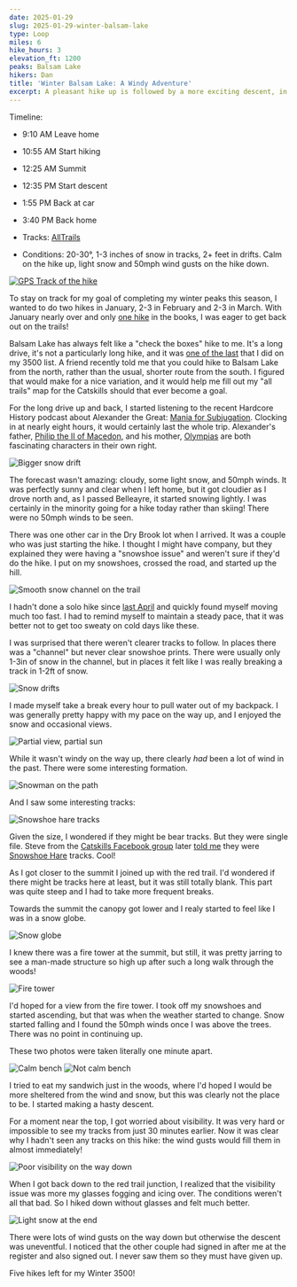 ```yaml
---
date: 2025-01-29
slug: 2025-01-29-winter-balsam-lake
type: Loop
miles: 6
hike_hours: 3
elevation_ft: 1200
peaks: Balsam Lake
hikers: Dan
title: 'Winter Balsam Lake: A Windy Adventure'
excerpt: A pleasant hike up is followed by a more exciting descent, in which I learn what strong winds and snow can do to a track.
---
```


Timeline:

- 9:10 AM Leave home
- 10:55 AM Start hiking
- 12:25 AM Summit
- 12:35 PM Start descent
- 1:55 PM Back at car
- 3:40 PM Back home

- Tracks: [AllTrails]
- Conditions: 20-30°, 1-3 inches of snow in tracks, 2+ feet in drifts. Calm on the hike up, light snow and 50mph wind gusts on the hike down.

[![GPS Track of the hike]({{site.baseurl}}/assets/2025-01-29-winter-balsam-lake/track.png)]({{site.baseurl}}/map/?hike=2025-01-29-winter-balsam-lake)

To stay on track for my goal of completing my winter peaks this season, I wanted to do two hikes in January, 2-3 in February and 2-3 in March. With January nearly over and only [one hike] in the books, I was eager to get back out on the trails!

Balsam Lake has always felt like a "check the boxes" hike to me. It's a long drive, it's not a particularly long hike, and it was [one of the last] that I did on my 3500 list. A friend recently told me that you could hike to Balsam Lake from the north, rather than the usual, shorter route from the south. I figured that would make for a nice variation, and it would help me fill out my "all trails" map for the Catskills should that ever become a goal.

For the long drive up and back, I started listening to the recent Hardcore History podcast about Alexander the Great: [Mania for Subjugation]. Clocking in at nearly eight hours, it would certainly last the whole trip. Alexander's father, [Philip the II of Macedon], and his mother, [Olympias] are both fascinating characters in their own right.

![Bigger snow drift]({{site.baseurl}}/assets/2025-01-29-winter-balsam-lake/IMG_8620-bigger-drift.jpeg)

The forecast wasn't amazing: cloudy, some light snow, and 50mph winds. It was perfectly sunny and clear when I left home, but it got cloudier as I drove north and, as I passed Belleayre, it started snowing lightly. I was certainly in the minority going for a hike today rather than skiing! There were no 50mph winds to be seen.

There was one other car in the Dry Brook lot when I arrived. It was a couple who was just starting the hike. I thought I might have company, but they explained they were having a "snowshoe issue" and weren't sure if they'd do the hike. I put on my snowshoes, crossed the road, and started up the hill.

![Smooth snow channel on the trail]({{site.baseurl}}/assets/2025-01-29-winter-balsam-lake/IMG_8617-smooth-channel.jpeg)

I hadn't done a solo hike since [last April] and quickly found myself moving much too fast. I had to remind myself to maintain a steady pace, that it was better not to get too sweaty on cold days like these.

I was surprised that there weren't clearer tracks to follow. In places there was a "channel" but never clear snowshoe prints. There were usually only 1-3in of snow in the channel, but in places it felt like I was really breaking a track in 1-2ft of snow.

![Snow drifts]({{site.baseurl}}/assets/2025-01-29-winter-balsam-lake/IMG_8618-drifts.jpeg)

I made myself take a break every hour to pull water out of my backpack. I was generally pretty happy with my pace on the way up, and I enjoyed the snow and occasional views.

![Partial view, partial sun]({{site.baseurl}}/assets/2025-01-29-winter-balsam-lake/IMG_8619-partial-view.jpeg)

While it wasn't windy on the way up, there clearly _had_ been a lot of wind in the past. There were some interesting formation.

![Snowman on the path]({{site.baseurl}}/assets/2025-01-29-winter-balsam-lake/IMG_8622-snowman-path.jpeg)

And I saw some interesting tracks:

![Snowshoe hare tracks]({{site.baseurl}}/assets/2025-01-29-winter-balsam-lake/IMG_8623-tracks.jpeg)

Given the size, I wondered if they might be bear tracks. But they were single file. Steve from the [Catskills Facebook group] later [told me] they were [Snowshoe Hare] tracks. Cool!

As I got closer to the summit I joined up with the red trail. I'd wondered if there might be tracks here at least, but it was still totally blank. This part was quite steep and I had to take more frequent breaks.

Towards the summit the canopy got lower and I realy started to feel like I was in a snow globe.

![Snow globe]({{site.baseurl}}/assets/2025-01-29-winter-balsam-lake/IMG_8630-snow-globe.jpeg)

I knew there was a fire tower at the summit, but still, it was pretty jarring to see a man-made structure so high up after such a long walk through the woods!

![Fire tower]({{site.baseurl}}/assets/2025-01-29-winter-balsam-lake/IMG_8634-fire-tower.jpeg)

I'd hoped for a view from the fire tower. I took off my snowshoes and started ascending, but that was when the weather started to change. Snow started falling and I found the 50mph winds once I was above the trees. There was no point in continuing up.

These two photos were taken literally one minute apart.

![Calm bench]({{site.baseurl}}/assets/2025-01-29-winter-balsam-lake/IMG_8633-bench-calm.jpeg)
![Not calm bench]({{site.baseurl}}/assets/2025-01-29-winter-balsam-lake/IMG_8635-bench-not-calm.jpeg)

I tried to eat my sandwich just in the woods, where I'd hoped I would be more sheltered from the wind and snow, but this was clearly not the place to be. I started making a hasty descent.

For a moment near the top, I got worried about visibility. It was very hard or impossible to see my tracks from just 30 minutes earlier. Now it was clear why I hadn't seen any tracks on this hike: the wind gusts would fill them in almost immediately!

![Poor visibility on the way down]({{site.baseurl}}/assets/2025-01-29-winter-balsam-lake/IMG_8637-poor-visibility.jpeg)

When I got back down to the red trail junction, I realized that the visibility issue was more my glasses fogging and icing over. The conditions weren't all that bad. So I hiked down without glasses and felt much better.

![Light snow at the end]({{site.baseurl}}/assets/2025-01-29-winter-balsam-lake/IMG_8640-snow-end.jpeg)

There were lots of wind gusts on the way down but otherwise the descent was uneventful. I noticed that the other couple had signed in after me at the register and also signed out. I never saw them so they must have given up.

Five hikes left for my Winter 3500!

[AllTrails]: https://www.alltrails.com/explore/recording/afternoon-hike-at-balsam-lake-mountain-via-dry-brook-ridge-trail-894a9b9-2
[one hike]: https://www.danvk.org/catskills/2025/01/18/2025-01-18-winter-rusk.html
[one of the last]: https://www.danvk.org/catskills/2023/04/25/2023-04-25-balsam-lake.html
[Mania for Subjugation]: https://www.dancarlin.com/product/hardcore-history-71-mania-for-subjugation/
[Philip the II of Macedon]: https://en.wikipedia.org/wiki/Philip_II_of_Macedon
[Olympias]: https://en.wikipedia.org/wiki/Olympias
[last April]: https://www.danvk.org/catskills/2024/04/13/2024-04-13-panther-meadow.html
[Snowshoe Hare]: https://en.wikipedia.org/wiki/Snowshoe_hare
[Catskills Facebook group]: https://www.facebook.com/groups/CatskillsTrailConditions/posts/2714531002080445
[told me]: https://www.facebook.com/photo?fbid=10101872680220651&set=pcb.2714531002080445
